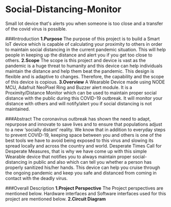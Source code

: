 # Social-Distancing-Monitor
Small lot device that's alerts you when someone is too close and a transfer of the covid virus is possible. 

###Introduction 
**1.Purpose**
The purpose of this project is to build a Smart IoT device which is capable of calculating your proximity to others in order to maintain social distancing in the current pandemic situation. This will help people in keeping up the distance and alert you if you get too close to others.
**2.Scope**
The scope is this project and device is vast as the pandemic is a huge threat to humanity and this device can help individuals maintain the distance and help them beat the pandemic. This design is flexible and is adaptive to changes. Therefore, the capability and the scope of this device is copious.
**3.Overview**
A Wearable Device made using NODE MCU, Adafruit NeoPixel Ring and Buzzer alert module. It is a Proximity/Distance Monitor which can be used to maintain proper social distance with the public during this COVID-19 outbreak. It will monitor your distance with others and will notify/alert you if social distancing is not maintained.

###Abstract
The coronavirus outbreak has shown the need to adapt, repurpose and innovate to save lives and to ensure that populations adjust to a new ‘socially distant’ reality. We know that in addition to everyday steps to prevent COVID-19, keeping space between you and others is one of the best tools we have to avoid being exposed to this virus and slowing its spread locally and across the country and world. Desperate Times Call for Desperate Measures, that is why we have come up with this simple Wearable device that notifies you to always maintain proper social-distancing in public and also which can tell you whether a person has properly sanitized his/her hands. This device can help you cruise through the ongoing pandemic and keep you safe and distanced from coming in contact with the deadly virus.

###Overall Description
**1.Project Perspective**
The Project perspectives are mentioned below. Hardware interfaces and Software interfaces used for this project are mentioned below.
**2.Circuit Diagram**

